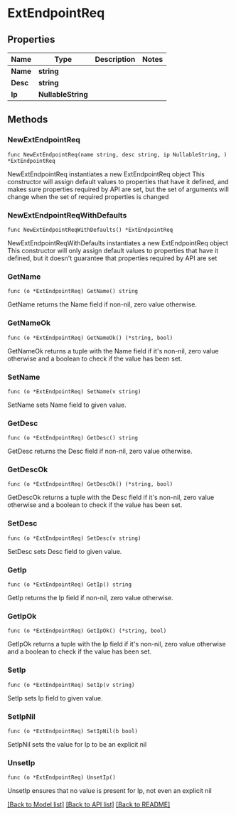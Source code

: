 # ExtEndpointReq

## Properties

Name | Type | Description | Notes
------------ | ------------- | ------------- | -------------
**Name** | **string** |  | 
**Desc** | **string** |  | 
**Ip** | **NullableString** |  | 

## Methods

### NewExtEndpointReq

`func NewExtEndpointReq(name string, desc string, ip NullableString, ) *ExtEndpointReq`

NewExtEndpointReq instantiates a new ExtEndpointReq object
This constructor will assign default values to properties that have it defined,
and makes sure properties required by API are set, but the set of arguments
will change when the set of required properties is changed

### NewExtEndpointReqWithDefaults

`func NewExtEndpointReqWithDefaults() *ExtEndpointReq`

NewExtEndpointReqWithDefaults instantiates a new ExtEndpointReq object
This constructor will only assign default values to properties that have it defined,
but it doesn't guarantee that properties required by API are set

### GetName

`func (o *ExtEndpointReq) GetName() string`

GetName returns the Name field if non-nil, zero value otherwise.

### GetNameOk

`func (o *ExtEndpointReq) GetNameOk() (*string, bool)`

GetNameOk returns a tuple with the Name field if it's non-nil, zero value otherwise
and a boolean to check if the value has been set.

### SetName

`func (o *ExtEndpointReq) SetName(v string)`

SetName sets Name field to given value.


### GetDesc

`func (o *ExtEndpointReq) GetDesc() string`

GetDesc returns the Desc field if non-nil, zero value otherwise.

### GetDescOk

`func (o *ExtEndpointReq) GetDescOk() (*string, bool)`

GetDescOk returns a tuple with the Desc field if it's non-nil, zero value otherwise
and a boolean to check if the value has been set.

### SetDesc

`func (o *ExtEndpointReq) SetDesc(v string)`

SetDesc sets Desc field to given value.


### GetIp

`func (o *ExtEndpointReq) GetIp() string`

GetIp returns the Ip field if non-nil, zero value otherwise.

### GetIpOk

`func (o *ExtEndpointReq) GetIpOk() (*string, bool)`

GetIpOk returns a tuple with the Ip field if it's non-nil, zero value otherwise
and a boolean to check if the value has been set.

### SetIp

`func (o *ExtEndpointReq) SetIp(v string)`

SetIp sets Ip field to given value.


### SetIpNil

`func (o *ExtEndpointReq) SetIpNil(b bool)`

 SetIpNil sets the value for Ip to be an explicit nil

### UnsetIp
`func (o *ExtEndpointReq) UnsetIp()`

UnsetIp ensures that no value is present for Ip, not even an explicit nil

[[Back to Model list]](../README.md#documentation-for-models) [[Back to API list]](../README.md#documentation-for-api-endpoints) [[Back to README]](../README.md)


